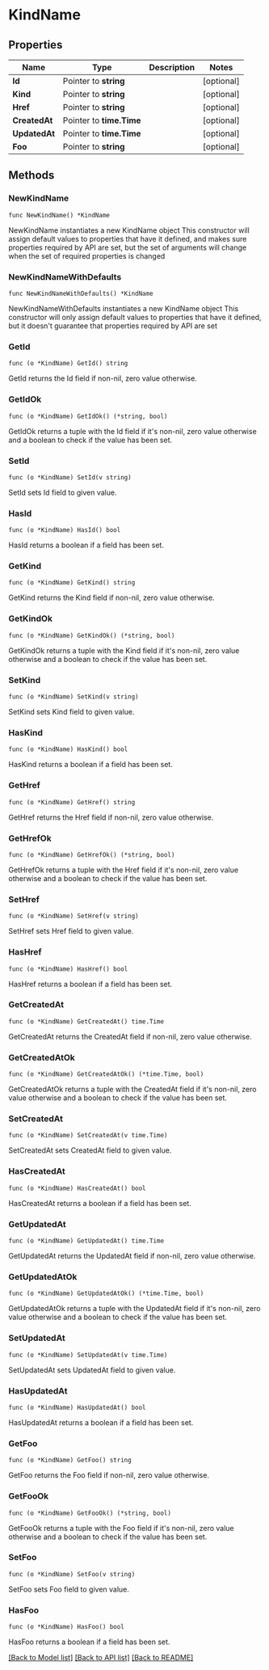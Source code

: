 # KindName

## Properties

Name | Type | Description | Notes
------------ | ------------- | ------------- | -------------
**Id** | Pointer to **string** |  | [optional] 
**Kind** | Pointer to **string** |  | [optional] 
**Href** | Pointer to **string** |  | [optional] 
**CreatedAt** | Pointer to **time.Time** |  | [optional] 
**UpdatedAt** | Pointer to **time.Time** |  | [optional] 
**Foo** | Pointer to **string** |  | [optional] 

## Methods

### NewKindName

`func NewKindName() *KindName`

NewKindName instantiates a new KindName object
This constructor will assign default values to properties that have it defined,
and makes sure properties required by API are set, but the set of arguments
will change when the set of required properties is changed

### NewKindNameWithDefaults

`func NewKindNameWithDefaults() *KindName`

NewKindNameWithDefaults instantiates a new KindName object
This constructor will only assign default values to properties that have it defined,
but it doesn't guarantee that properties required by API are set

### GetId

`func (o *KindName) GetId() string`

GetId returns the Id field if non-nil, zero value otherwise.

### GetIdOk

`func (o *KindName) GetIdOk() (*string, bool)`

GetIdOk returns a tuple with the Id field if it's non-nil, zero value otherwise
and a boolean to check if the value has been set.

### SetId

`func (o *KindName) SetId(v string)`

SetId sets Id field to given value.

### HasId

`func (o *KindName) HasId() bool`

HasId returns a boolean if a field has been set.

### GetKind

`func (o *KindName) GetKind() string`

GetKind returns the Kind field if non-nil, zero value otherwise.

### GetKindOk

`func (o *KindName) GetKindOk() (*string, bool)`

GetKindOk returns a tuple with the Kind field if it's non-nil, zero value otherwise
and a boolean to check if the value has been set.

### SetKind

`func (o *KindName) SetKind(v string)`

SetKind sets Kind field to given value.

### HasKind

`func (o *KindName) HasKind() bool`

HasKind returns a boolean if a field has been set.

### GetHref

`func (o *KindName) GetHref() string`

GetHref returns the Href field if non-nil, zero value otherwise.

### GetHrefOk

`func (o *KindName) GetHrefOk() (*string, bool)`

GetHrefOk returns a tuple with the Href field if it's non-nil, zero value otherwise
and a boolean to check if the value has been set.

### SetHref

`func (o *KindName) SetHref(v string)`

SetHref sets Href field to given value.

### HasHref

`func (o *KindName) HasHref() bool`

HasHref returns a boolean if a field has been set.

### GetCreatedAt

`func (o *KindName) GetCreatedAt() time.Time`

GetCreatedAt returns the CreatedAt field if non-nil, zero value otherwise.

### GetCreatedAtOk

`func (o *KindName) GetCreatedAtOk() (*time.Time, bool)`

GetCreatedAtOk returns a tuple with the CreatedAt field if it's non-nil, zero value otherwise
and a boolean to check if the value has been set.

### SetCreatedAt

`func (o *KindName) SetCreatedAt(v time.Time)`

SetCreatedAt sets CreatedAt field to given value.

### HasCreatedAt

`func (o *KindName) HasCreatedAt() bool`

HasCreatedAt returns a boolean if a field has been set.

### GetUpdatedAt

`func (o *KindName) GetUpdatedAt() time.Time`

GetUpdatedAt returns the UpdatedAt field if non-nil, zero value otherwise.

### GetUpdatedAtOk

`func (o *KindName) GetUpdatedAtOk() (*time.Time, bool)`

GetUpdatedAtOk returns a tuple with the UpdatedAt field if it's non-nil, zero value otherwise
and a boolean to check if the value has been set.

### SetUpdatedAt

`func (o *KindName) SetUpdatedAt(v time.Time)`

SetUpdatedAt sets UpdatedAt field to given value.

### HasUpdatedAt

`func (o *KindName) HasUpdatedAt() bool`

HasUpdatedAt returns a boolean if a field has been set.

### GetFoo

`func (o *KindName) GetFoo() string`

GetFoo returns the Foo field if non-nil, zero value otherwise.

### GetFooOk

`func (o *KindName) GetFooOk() (*string, bool)`

GetFooOk returns a tuple with the Foo field if it's non-nil, zero value otherwise
and a boolean to check if the value has been set.

### SetFoo

`func (o *KindName) SetFoo(v string)`

SetFoo sets Foo field to given value.

### HasFoo

`func (o *KindName) HasFoo() bool`

HasFoo returns a boolean if a field has been set.


[[Back to Model list]](../README.md#documentation-for-models) [[Back to API list]](../README.md#documentation-for-api-endpoints) [[Back to README]](../README.md)


